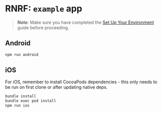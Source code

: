 # RNRF: `example` app

> **Note**: Make sure you have completed the [Set Up Your Environment](https://reactnative.dev/docs/set-up-your-environment) guide before proceeding.

## Android

```sh
npm run android
```

## iOS

For iOS, remember to install CocoaPods dependencies - this only needs to be run on first clone or after updating native deps.

```sh
bundle install
bundle exec pod install
npm run ios
```
